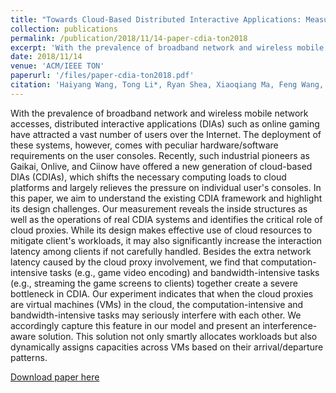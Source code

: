 ```yaml
---
title: "Towards Cloud-Based Distributed Interactive Applications: Measurement, Modeling, and Analysis"
collection: publications
permalink: /publication/2018/11/14-paper-cdia-ton2018
excerpt: 'With the prevalence of broadband network and wireless mobile network accesses, distributed interactive applications (DIAs) such as online gaming have attracted a vast number of users over the Internet. The deployment of these systems, however, comes with peculiar hardware/software requirements on the user consoles. Recently, such industrial pioneers as Gaikai, Onlive, and Ciinow have offered a new generation of cloud-based DIAs (CDIAs), which shifts the necessary computing loads to cloud platforms and largely relieves the pressure on individual user&apos;s consoles. In this paper, we aim to understand the existing CDIA framework and highlight its design challenges. Our measurement reveals the inside structures as well as the operations of real CDIA systems and identifies the critical role of cloud proxies. While its design makes effective use of cloud resources to mitigate client&apos;s workloads, it may also significantly increase the interaction latency among clients if not carefully handled. Besides the extra network latency caused by the cloud proxy involvement, we find that computation-intensive tasks (e.g., game video encoding) and bandwidth-intensive tasks (e.g., streaming the game screens to clients) together create a severe bottleneck in CDIA. Our experiment indicates that when the cloud proxies are virtual machines (VMs) in the cloud, the computation-intensive and bandwidth-intensive tasks may seriously interfere with each other. We accordingly capture this feature in our model and present an interference-aware solution. This solution not only smartly allocates workloads but also dynamically assigns capacities across VMs based on their arrival/departure patterns.'
date: 2018/11/14
venue: 'ACM/IEEE TON'
paperurl: '/files/paper-cdia-ton2018.pdf'
citation: 'Haiyang Wang, Tong Li*, Ryan Shea, Xiaoqiang Ma, Feng Wang, Jiangchuan Liu, Ke Xu*. &quot;Towards Cloud-Based Distributed Interactive Applications: Measurement, Modeling, and Analysis.&quot; ACM/IEEE Transactions on Networking (TON), vol.26, no.1, pp. 3-16, 2018. (*Corresponding author)'
---
```

With the prevalence of broadband network and wireless mobile network accesses, distributed interactive applications (DIAs) such as online gaming have attracted a vast number of users over the Internet. The deployment of these systems, however, comes with peculiar hardware/software requirements on the user consoles. Recently, such industrial pioneers as Gaikai, Onlive, and Ciinow have offered a new generation of cloud-based DIAs (CDIAs), which shifts the necessary computing loads to cloud platforms and largely relieves the pressure on individual user&apos;s consoles. In this paper, we aim to understand the existing CDIA framework and highlight its design challenges. Our measurement reveals the inside structures as well as the operations of real CDIA systems and identifies the critical role of cloud proxies. While its design makes effective use of cloud resources to mitigate client&apos;s workloads, it may also significantly increase the interaction latency among clients if not carefully handled. Besides the extra network latency caused by the cloud proxy involvement, we find that computation-intensive tasks (e.g., game video encoding) and bandwidth-intensive tasks (e.g., streaming the game screens to clients) together create a severe bottleneck in CDIA. Our experiment indicates that when the cloud proxies are virtual machines (VMs) in the cloud, the computation-intensive and bandwidth-intensive tasks may seriously interfere with each other. We accordingly capture this feature in our model and present an interference-aware solution. This solution not only smartly allocates workloads but also dynamically assigns capacities across VMs based on their arrival/departure patterns.

[Download paper here](/files/paper-cdia-ton2018.pdf)
